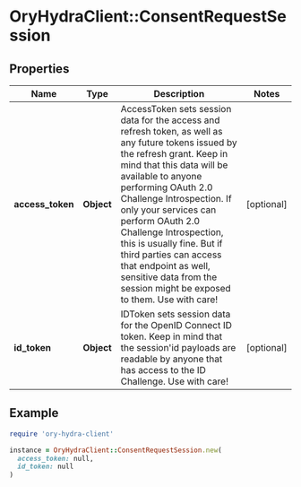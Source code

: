 # OryHydraClient::ConsentRequestSession

## Properties

| Name | Type | Description | Notes |
| ---- | ---- | ----------- | ----- |
| **access_token** | **Object** | AccessToken sets session data for the access and refresh token, as well as any future tokens issued by the refresh grant. Keep in mind that this data will be available to anyone performing OAuth 2.0 Challenge Introspection. If only your services can perform OAuth 2.0 Challenge Introspection, this is usually fine. But if third parties can access that endpoint as well, sensitive data from the session might be exposed to them. Use with care! | [optional] |
| **id_token** | **Object** | IDToken sets session data for the OpenID Connect ID token. Keep in mind that the session&#39;id payloads are readable by anyone that has access to the ID Challenge. Use with care! | [optional] |

## Example

```ruby
require 'ory-hydra-client'

instance = OryHydraClient::ConsentRequestSession.new(
  access_token: null,
  id_token: null
)
```

